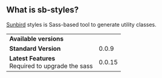 ## What is sb-styles?
[Sunbird](http://sunbird.org) styles is Sass-based tool to generate utility classes.

<table>
  <tr>
    <td colspan="2"><b>Available versions</b></td>
  </tr>
  <tr>
    <td><b>Standard Version</b></td>
    <td>0.0.9</td>
  </tr>
  <tr>
    <td><b>Latest Features</b><br>Required to upgrade the sass</td>
    <td>0.0.15</td>
  </tr>
</table>

